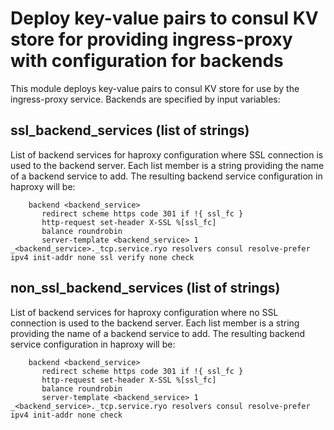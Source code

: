 <!--
SPDX-FileCopyrightText: 2022 Wilfred Nicoll <xyzroller@rollyourown.xyz>
SPDX-License-Identifier: CC-BY-SA-4.0
-->

# Deploy key-value pairs to consul KV store for providing ingress-proxy with configuration for backends

This module deploys key-value pairs to consul KV store for use by the ingress-proxy service. Backends are specified by input variables:

## ssl_backend_services (list of strings)

List of backend services for haproxy configuration where SSL connection is used to the backend server. Each list member is a string providing the name of a backend service to add. The resulting backend service configuration in haproxy will be:

        backend <backend_service>
           redirect scheme https code 301 if !{ ssl_fc }
           http-request set-header X-SSL %[ssl_fc]
           balance roundrobin
           server-template <backend_service> 1 _<backend_service>._tcp.service.ryo resolvers consul resolve-prefer ipv4 init-addr none ssl verify none check

## non_ssl_backend_services (list of strings)

List of backend services for haproxy configuration where no SSL connection is used to the backend server. Each list member is a string providing the name of a backend service to add. The resulting backend service configuration in haproxy will be:

        backend <backend_service>
           redirect scheme https code 301 if !{ ssl_fc }
           http-request set-header X-SSL %[ssl_fc]
           balance roundrobin
           server-template <backend_service> 1 _<backend_service>._tcp.service.ryo resolvers consul resolve-prefer ipv4 init-addr none check
